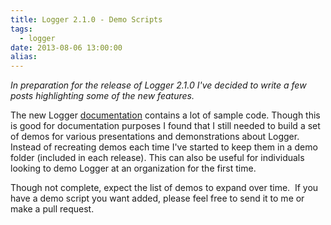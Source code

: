 ```yaml
---
title: Logger 2.1.0 - Demo Scripts
tags:
  - logger
date: 2013-08-06 13:00:00
alias:
---
```


_In preparation for the release of Logger 2.1.0 I've decided to write a few posts highlighting some of the new features._

The new Logger [documentation](https://github.com/tmuth/Logger---A-PL-SQL-Logging-Utility/wiki) contains a lot of sample code. Though this is good for documentation  purposes I found that I still needed to build a set of demos for various  presentations and demonstrations about Logger. Instead of recreating  demos each time I've started to keep them in a demo folder (included in  each release). This can also be useful for individuals looking to demo  Logger at an organization for the first time.

Though  not complete, expect the list of demos to expand over time.&nbsp; If you have  a demo script you want added, please feel free to send it to me or make  a pull request.